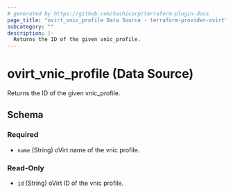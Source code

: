 ```yaml
---
# generated by https://github.com/hashicorp/terraform-plugin-docs
page_title: "ovirt_vnic_profile Data Source - terraform-provider-ovirt"
subcategory: ""
description: |-
  Returns the ID of the given vnic_profile.
---
```


# ovirt_vnic_profile (Data Source)

Returns the ID of the given vnic_profile.



<!-- schema generated by tfplugindocs -->
## Schema

### Required

- `name` (String) oVirt name of the vnic profile.

### Read-Only

- `id` (String) oVirt ID of the vnic profile.


